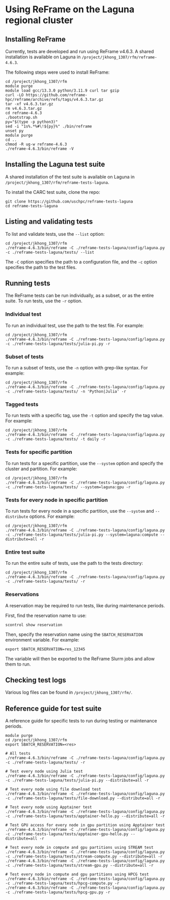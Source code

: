 # Using ReFrame on the Laguna regional cluster

## Installing ReFrame

Currently, tests are developed and run using ReFrame v4.6.3. A shared installation is available on Laguna in `/project/jkhong_1307/rfm/reframe-4.6.3`.

The following steps were used to install ReFrame:

```
cd /project/jkhong_1307/rfm
module purge
module load gcc/13.3.0 python/3.11.9 curl tar gzip
curl -LO https://github.com/reframe-hpc/reframe/archive/refs/tags/v4.6.3.tar.gz
tar -xf v4.6.3.tar.gz
rm v4.6.3.tar.gz
cd reframe-4.6.3
./bootstrap.sh
py="$(type -p python3)"
sed -i "1s%.*%#\!${py}%" ./bin/reframe
unset py
module purge
cd ..
chmod -R ug-w reframe-4.6.3
./reframe-4.6.3/bin/reframe -V
```

## Installing the Laguna test suite

A shared installation of the test suite is available on Laguna in `/project/jkhong_1307/rfm/reframe-tests-laguna`.

To install the CARC test suite, clone the repo:

```
git clone https://github.com/uschpc/reframe-tests-laguna
cd reframe-tests-laguna
```

## Listing and validating tests

To list and validate tests, use the `--list` option:

```
cd /project/jkhong_1307/rfm
./reframe-4.6.3/bin/reframe -C ./reframe-tests-laguna/config/laguna.py -c ./reframe-tests-laguna/tests/ --list
```

The `-C` option specifies the path to a configuration file, and the `-c` option specifies the path to the test files.

## Running tests

The ReFrame tests can be run individually, as a subset, or as the entire suite. To run tests, use the `-r` option.

### Individual test

To run an individual test, use the path to the test file. For example:

```
cd /project/jkhong_1307/rfm
./reframe-4.6.3/bin/reframe -C ./reframe-tests-laguna/config/laguna.py -c ./reframe-tests-laguna/tests/julia-pi.py -r
```

### Subset of tests

To run a subset of tests, use the `-n` option with grep-like syntax. For example:

```
cd /project/jkhong_1307/rfm
./reframe-4.6.3/bin/reframe -C ./reframe-tests-laguna/config/laguna.py -c ./reframe-tests-laguna/tests/ -n 'Python|Julia' -r
```

### Tagged tests

To run tests with a specific tag, use the `-t` option and specify the tag value. For example:

```
cd /project/jkhong_1307/rfm
./reframe-4.6.3/bin/reframe -C ./reframe-tests-laguna/config/laguna.py -c ./reframe-tests-laguna/tests/ -t daily -r
```

### Tests for specific partition

To run tests for a specific partition, use the `--system` option and specify the cluster and partition. For example:

```
cd /project/jkhong_1307/rfm
./reframe-4.6.3/bin/reframe -C ./reframe-tests-laguna/config/laguna.py -c ./reframe-tests-laguna/tests/ --system=laguna:gpu -r
```

### Tests for every node in specific partition

To run tests for every node in a specific partition, use the `--system` and `--distribute` options. For example:

```
cd /project/jkhong_1307/rfm
./reframe-4.6.3/bin/reframe -C ./reframe-tests-laguna/config/laguna.py -c ./reframe-tests-laguna/tests/julia-pi.py --system=laguna:compute --distribute=all -r
```

### Entire test suite

To run the entire suite of tests, use the path to the tests directory:

```
cd /project/jkhong_1307/rfm
./reframe-4.6.3/bin/reframe -C ./reframe-tests-laguna/config/laguna.py -c ./reframe-tests-laguna/tests/ -r
```

### Reservations

A reservation may be required to run tests, like during maintenance periods.

First, find the reservation name to use:

```
scontrol show reservation
```

Then, specify the reservation name using the `SBATCH_RESERVATION` environment variable. For example:

```
export SBATCH_RESERVATION=res_12345
```

The variable will then be exported to the ReFrame Slurm jobs and allow them to run.

## Checking test logs

Various log files can be found in `/project/jkhong_1307/rfm/`.

## Reference guide for test suite

A reference guide for specific tests to run during testing or maintenance periods.

```
module purge
cd /project/jkhong_1307/rfm
export SBATCH_RESERVATION=<res>

# All tests
./reframe-4.6.3/bin/reframe -C ./reframe-tests-laguna/config/laguna.py -c ./reframe-tests-laguna/tests/ -r

# Test every node using Julia test
./reframe-4.6.3/bin/reframe -C ./reframe-tests-laguna/config/laguna.py -c ./reframe-tests-laguna/tests/julia-pi.py --distribute=all -r

# Test every node using file download test
./reframe-4.6.3/bin/reframe -C ./reframe-tests-laguna/config/laguna.py -c ./reframe-tests-laguna/tests/file-download.py --distribute=all -r

# Test every node using Apptainer test
./reframe-4.6.3/bin/reframe -C ./reframe-tests-laguna/config/laguna.py -c ./reframe-tests-laguna/tests/apptainer-hello.py --distribute=all -r

# Test GPU access for every node in gpu partition using Apptainer test
./reframe-4.6.3/bin/reframe -C ./reframe-tests-laguna/config/laguna.py -c ./reframe-tests-laguna/tests/apptainer-gpu-hello.py --distribute=all -r

# Test every node in compute and gpu partitions using STREAM test
./reframe-4.6.3/bin/reframe -C ./reframe-tests-laguna/config/laguna.py -c ./reframe-tests-laguna/tests/stream-compute.py --distribute=all -r
./reframe-4.6.3/bin/reframe -C ./reframe-tests-laguna/config/laguna.py -c ./reframe-tests-laguna/tests/stream-gpu.py --distribute=all -r

# Test every node in compute and gpu partitions using HPCG test
./reframe-4.6.3/bin/reframe -C ./reframe-tests-laguna/config/laguna.py -c ./reframe-tests-laguna/tests/hpcg-compute.py -r
./reframe-4.6.3/bin/reframe -C ./reframe-tests-laguna/config/laguna.py -c ./reframe-tests-laguna/tests/hpcg-gpu.py -r
```
